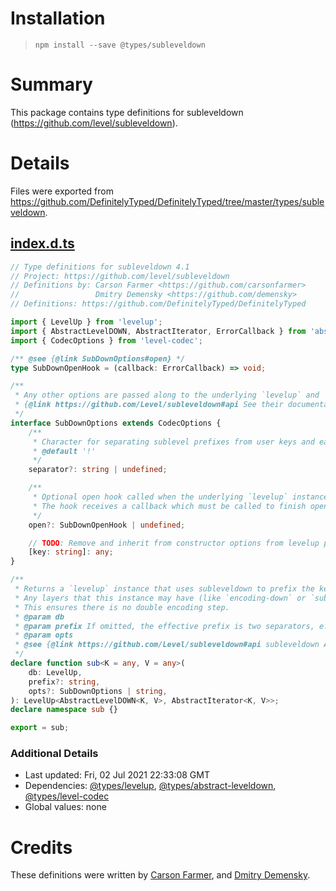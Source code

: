 # Installation
> `npm install --save @types/subleveldown`

# Summary
This package contains type definitions for subleveldown (https://github.com/level/subleveldown).

# Details
Files were exported from https://github.com/DefinitelyTyped/DefinitelyTyped/tree/master/types/subleveldown.
## [index.d.ts](https://github.com/DefinitelyTyped/DefinitelyTyped/tree/master/types/subleveldown/index.d.ts)
````ts
// Type definitions for subleveldown 4.1
// Project: https://github.com/level/subleveldown
// Definitions by: Carson Farmer <https://github.com/carsonfarmer>
//                 Dmitry Demensky <https://github.com/demensky>
// Definitions: https://github.com/DefinitelyTyped/DefinitelyTyped

import { LevelUp } from 'levelup';
import { AbstractLevelDOWN, AbstractIterator, ErrorCallback } from 'abstract-leveldown';
import { CodecOptions } from 'level-codec';

/** @see {@link SubDownOptions#open} */
type SubDownOpenHook = (callback: ErrorCallback) => void;

/**
 * Any other options are passed along to the underlying `levelup` and `encoding-down` constructors.
 * {@link https://github.com/Level/subleveldown#api See their documentation for further details}.
 */
interface SubDownOptions extends CodecOptions {
    /**
     * Character for separating sublevel prefixes from user keys and each other. Should be outside the character (or byte) range of user keys.
     * @default '!'
     */
    separator?: string | undefined;

    /**
     * Optional open hook called when the underlying `levelup` instance has been opened.
     * The hook receives a callback which must be called to finish opening.
     */
    open?: SubDownOpenHook | undefined;

    // TODO: Remove and inherit from constructor options from levelup package
    [key: string]: any;
}

/**
 * Returns a `levelup` instance that uses subleveldown to prefix the keys of the underlying store of `db`.
 * Any layers that this instance may have (like `encoding-down` or `subleveldown` itself) are peeled off to get to the innermost `abstract-leveldown` compliant store (like `leveldown`).
 * This ensures there is no double encoding step.
 * @param db
 * @param prefix If omitted, the effective prefix is two separators, e.g. `'!!'`. If `db` is already a subleveldown-powered instance, the effective prefix is a combined prefix, e.g. `'!one!!two!'`.
 * @param opts
 * @see {@link https://github.com/Level/subleveldown#api subleveldown API}
 */
declare function sub<K = any, V = any>(
    db: LevelUp,
    prefix?: string,
    opts?: SubDownOptions | string,
): LevelUp<AbstractLevelDOWN<K, V>, AbstractIterator<K, V>>;
declare namespace sub {}

export = sub;

````

### Additional Details
 * Last updated: Fri, 02 Jul 2021 22:33:08 GMT
 * Dependencies: [@types/levelup](https://npmjs.com/package/@types/levelup), [@types/abstract-leveldown](https://npmjs.com/package/@types/abstract-leveldown), [@types/level-codec](https://npmjs.com/package/@types/level-codec)
 * Global values: none

# Credits
These definitions were written by [Carson Farmer](https://github.com/carsonfarmer), and [Dmitry Demensky](https://github.com/demensky).
